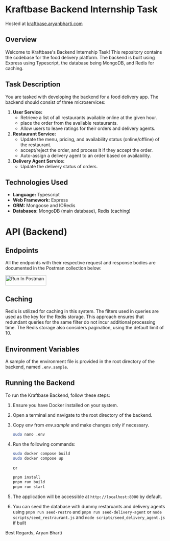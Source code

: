 # Kraftbase Backend Internship Task

Hosted at [kraftbase.aryanbharti.com](https://kraftbase.aryanbharti.com/)

## Overview

Welcome to Kraftbase's Backend Internship Task! This repository contains the codebase for the food delivery platform. The backend is built using Express using Typescript, the database being MongoDB, and Redis for caching.
 
## Task Description

You are tasked with developing the backend for a food delivery app. The backend should consist of three microservices:

1. **User Service:**
    - Retrieve a list of all restaurants available online at the given hour.
    - place the order from the available restaurants.
    - Allow users to leave ratings for their orders and delivery agents.
2. **Restaurant Service:**
    - Update the menu, pricing, and availability status (online/offline) of the restaurant.
    - accept/reject the order, and process it if they accept the order.
    - Auto-assign a delivery agent to an order based on availability.
3. **Delivery Agent Service:**
    - Update the delivery status of orders.
  
## Technologies Used

- **Language:** Typescript
- **Web Framework:** Express
- **ORM:** Mongoose and IORedis
- **Databases:** MongoDB (main database), Redis (caching)

# API (Backend)

## Endpoints

All the endpoints with their respective request and response bodies are documented in the Postman collection below:

[<img src="https://run.pstmn.io/button.svg" alt="Run In Postman" style="width: 128px; height: 32px;">](https://app.getpostman.com/run-collection/28268592-482da518-84b4-40fa-a33c-9b27e6c068c8?action=collection%2Ffork&source=rip_markdown&collection-url=entityId%3D28268592-482da518-84b4-40fa-a33c-9b27e6c068c8%26entityType%3Dcollection%26workspaceId%3D0dcfcac8-bfba-41a0-b8b9-2271625f7a6a)

## Caching

Redis is utilized for caching in this system. The filters used in queries are used as the key for the Redis storage. This approach ensures that redundant queries for the same filter do not incur additional processing time. The Redis storage also considers pagination, using the default limit of 10.

## Environment Variables

A sample of the environment file is provided in the root directory of the backend, named `.env.sample`.

## Running the Backend

To run the Kraftbase Backend, follow these steps:

1. Ensure you have Docker installed on your system.

2. Open a terminal and navigate to the root directory of the backend.

3. Copy env from  *env.sample* and make changes only if necessary.
    ```bash
    sudo nano .env
   ```

4. Run the following commands:

    ```bash
    sudo docker compose build
    sudo docker compose up
    ```
    or
    ```bash
    pnpm install
    pnpm run build
    pnpm run start
    ```

5. The application will be accessible at `http://localhost:8000` by default.

6. You can seed the database with dummy restaruants and delivery agents using `pnpm run seed-restro` and `pnpm run seed-delivery-agent` or `node scripts/seed_restraurant.js` and `node scripts/seed_delivery_agent.js` if built

Best Regards,
Aryan Bharti